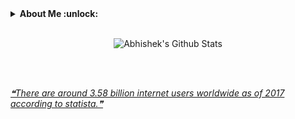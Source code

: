 <!--<h3 align="center"> नमस्ते !  <img src = "https://www.flaticon.com/svg/vstatic/svg/706/706506.svg?token=exp=1610457628~hmac=d2a0b69909345ef9261344fb73f3eabc" width = 25px/></h3>
<hr>-->

<!-- <a href="https://github.com/marketplace/actions/update-image-readme"> -->
<!-- <a href="https://abhishekchandra.co"> -->
<!--START_SECTION:update_image-->
<!-- <img src=https://raw.githubusercontent.com/abhishekchandra2522k/abhishekchandra2522k/master/images/banner.gif height=210px width=1500px align=right alt=Image ALT /> -->
<!--END_SECTION:update_image-->
<!-- </a> -->

<details>
 <summary><b>About Me  :unlock:</b></summary>
 
-  I am pursuing B.Tech. in Information Technology from Guru Gobind Singh Indraprastha University, New Delhi, INDIA.

- Currently in my 7th Semester.
 
-  I'm  learning <a href="https://github.com/abhishekchandra2522k/CPPrograms">C++ and DSA</a>.

-  I’m looking to collaborate on Data Analytics Projects.

-  I’m looking for help with Full Stack Development.
</details>

<br/>

<p align = "center">
<img alt="Abhishek's Github Stats" src = "https://github-readme-stats.vercel.app/api?username=abhishekchandra2522k&show_icons=true&theme=blueberry&include_all_commits=true&hide_border=true" align = "center"/>
</p>

<br/>

<p align = "center">
<!-- <img src = "https://github-readme-stats.vercel.app/api/wakatime?username=abhishekchandra&layout=compact&theme=graywhite" alt = "abhishekchandra"/> -->
</p>
<!-- <p align="center"><img src="https://githubreadme-streak.herokuapp.com?user=abhishekchandra2522k&theme=blueberry&hide_border=true"></p> -->
<br>
<!-- <br/>
<details>
 <summary><b>GitHub Skyline 2020</summary><br/>
  <img src="skyline.gif" alt="GitHub Skyline 2020" height=500px width=1000px>
</details> -->

<!-- <p>
<a href = "https://github.com/abhishekchandra2522k/abhishekchandra2522k/blob/master/Top_Langs.md"><img src = "top_language.gif" width = 150px alt = "Top Language Card"/></a>
</p> -->

<!--  ##### Quotes -->
 
<a href = "https://github.com/marketplace/actions/quote-readme">
<!--STARTS_HERE_QUOTE_README-->
<i>❝There are around  3.58 billion internet users worldwide as of 2017 according to statista.❞</i>
<!--ENDS_HERE_QUOTE_README-->
</a>
<!-- &nbsp; -->



<!-- ##### Contact
<p>
<a href = "https://www.linkedin.com/in/abhishek-chandra-071977114/">
 <img src = "https://www.flaticon.com/svg/static/icons/svg/145/145807.svg" width = 30px alt="Abhishek's LinkedIn"/>
</a>
&nbsp;&nbsp;
<a href="https://mail.google.com/mail/?view=cm&fs=1&to=1ac23456789@gmail.com">
  <img alt="Abhishek's Gmail" width="33px" src="https://img.icons8.com/fluent/48/000000/gmail--v2.png" />
</a>
&nbsp;&nbsp;
<a href="https://www.instagram.com/_abhishekchandra/">
  <img alt="Abhishek's Instagram" width="30px" src="https://www.flaticon.com/svg/static/icons/svg/174/174855.svg" />
</a>
&nbsp;&nbsp;
<a href="https://twitter.com/abhishek2522000/">
  <img alt="Abhishek Chandra | Twitter" width="30px" src="https://www.flaticon.com/svg/static/icons/svg/733/733579.svg" />
</a>
 &nbsp;&nbsp;
 <br/>
 </p> -->
 
<!-- ##### Profiles

<p>
<a href = "https://abhishekchandra.hashnode.dev/">
  <img src="hashnode.png" alt="Abhishek's Hashnode" height="30" width="30"/>
</a>
  &nbsp;&nbsp;
<a href="https://google.qwiklabs.com/public_profiles/c37ee239-2c0a-4ebb-ba0e-803b1f7b84cc">
  <img src="google-cloud.png" alt="Abhishek Chandra's Cloud Profile" height="30" width="30">
</a>
 &nbsp;&nbsp;
 <a href="https://dev.to/abhishekchandra2522k">
  <img src="https://d2fltix0v2e0sb.cloudfront.net/dev-badge.svg" alt="Abhishek Chandra's DEV Profile" height="30" width="30">
</a>
</p> -->
 

